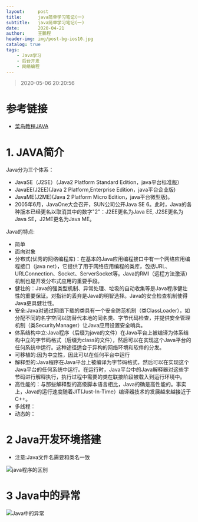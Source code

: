 ```yaml
---
layout:     post
title:      java简单学习笔记(一)
subtitle:   java简单学习笔记(一)
date:       2020-04-21
author:     王鹏程
header-img: img/post-bg-ios10.jpg
catalog: true
tags:
    - Java学习
    - 后台开发
    - 网络编程
---
```


> 2020-05-06 20:20:56

# 参考链接
- [菜鸟教程JAVA](https://www.runoob.com/java/java-tutorial.html)
# 1. JAVA简介
Java分为三个体系：
- JavaSE（J2SE）（Java2 Platform Standard Edition，java平台标准版）
- JavaEE(J2EE)(Java 2 Platform,Enterprise Edition，java平台企业版)
- JavaME(J2ME)(Java 2 Platform Micro Edition，java平台微型版)。
- 2005年6月，JavaOne大会召开，SUN公司公开Java SE 6。此时，Java的各种版本已经更名以取消其中的数字"2"：J2EE更名为Java EE, J2SE更名为Java SE，J2ME更名为Java ME。

Java的特点:
- 简单
- 面向对象
- 分布式(优秀的网络编程库)：在基本的Java应用编程接口中有一个网络应用编程接口（java net），它提供了用于网络应用编程的类库，包括URL、URLConnection、Socket、ServerSocket等。Java的RMI（远程方法激活）机制也是开发分布式应用的重要手段。
- 健壮的：Java的强类型机制、异常处理、垃圾的自动收集等是Java程序健壮性的重要保证。对指针的丢弃是Java的明智选择。Java的安全检查机制使得Java更具健壮性。
- 安全:Java对通过网络下载的类具有一个安全防范机制（类ClassLoader），如分配不同的名字空间以防替代本地的同名类、字节代码检查，并提供安全管理机制（类SecurityManager）让Java应用设置安全哨兵。
- 体系结构中立:Java程序（后缀为java的文件）在Java平台上被编译为体系结构中立的字节码格式（后缀为class的文件），然后可以在实现这个Java平台的任何系统中运行。这种途径适合于异构的网络环境和软件的分发。
- 可移植的:因为中立性，因此可以在任何平台中运行
- 解释型的:Java程序在Java平台上被编译为字节码格式，然后可以在实现这个Java平台的任何系统中运行。在运行时，Java平台中的Java解释器对这些字节码进行解释执行，执行过程中需要的类在联接阶段被载入到运行环境中。
- 高性能的：与那些解释型的高级脚本语言相比，Java的确是高性能的。事实上，Java的运行速度随着JIT(Just-In-Time）编译器技术的发展越来越接近于C++。
- 多线程：
- 动态的：

# 2 Java开发环境搭建

- 注意:Java文件名需要和类名一致

![java程序的区别](https://www.runoob.com/wp-content/uploads/2013/12/ZSSDMld.png)


# 3 Java中的异常
![Java中的异常](https://images2017.cnblogs.com/blog/858860/201709/858860-20170911125844719-1230755033.png)
